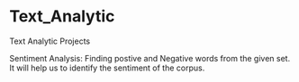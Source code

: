 # Text_Analytic
Text Analytic Projects

Sentiment Analysis: Finding postive and Negative words from the given set. It will help us to identify the sentiment of the corpus.

